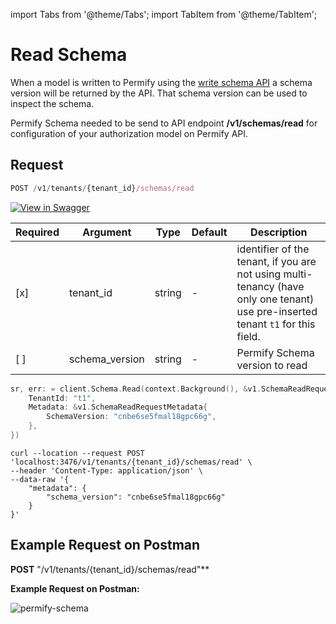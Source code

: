 import Tabs from '@theme/Tabs';
import TabItem from '@theme/TabItem';

# Read Schema

When a model is written to Permify using the [write schema API](./write-schema.md) a schema version will be returned by the API. That schema version can be used to inspect the schema.

Permify Schema needed to be send to API endpoint **/v1/schemas/read** for configuration of your authorization model on Permify API.

## Request

```javascript
POST /v1/tenants/{tenant_id}/schemas/read
```

[![View in Swagger](http://jessemillar.github.io/view-in-swagger-button/button.svg)](https://permify.github.io/permify-swagger/#/Schema/schemas.read)

| Required | Argument | Type | Default | Description |
|----------|-------------------|--------|---------|-------------|
| [x]   | tenant_id | string | - | identifier of the tenant, if you are not using multi-tenancy (have only one tenant) use pre-inserted tenant `t1` for this field.
| [ ]   | schema_version | string | - | Permify Schema version to read|

<Tabs>
<TabItem value="go" label="Go">

```go
sr, err: = client.Schema.Read(context.Background(), &v1.SchemaReadRequest {
    TenantId: "t1",
	Metadata: &v1.SchemaReadRequestMetadata{
		SchemaVersion: "cnbe6se5fmal18gpc66g",
	},
})
```

</TabItem>
<TabItem value="curl" label="cURL">

```curl
curl --location --request POST 'localhost:3476/v1/tenants/{tenant_id}/schemas/read' \
--header 'Content-Type: application/json' \
--data-raw '{
    "metadata": {
        "schema_version": "cnbe6se5fmal18gpc66g"
    }
}'
```
</TabItem>
</Tabs>

## Example Request on Postman
**POST** "/v1/tenants/{tenant_id}/schemas/read"**

**Example Request on Postman:**

![permify-schema](https://github.com/Permify/permify/assets/30985448/a6944e3d-6a58-4489-b16f-da2fdf5f60f2)
